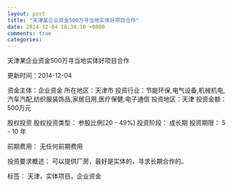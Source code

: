 ```yaml
---
layout: post
title: "天津某企业资金500万寻当地实体好项目合作"
date: 2014-12-04 18:34:10 +0800
comments: true
categories: 
---
```

天津某企业资金500万寻当地实体好项目合作



更新时间：2014-12-04

资金主体：企业资金
所在地区：天津市
投资行业：节能环保,电气设备,机械机电,汽车汽配,纺织服装饰品,家居日用,医疗保健,电子通信
投资地区：天津
投资金额：500万元

股权投资
股权投资类型：
                            参股比例[20 - 49%] 
                                                                                投资阶段：
                            成长期 
                                                                                                                                        投资期限：
                            5 - 10 年

前期费用：
无任何前期费用

投资要求概述：
可以提供厂房，最好是实体的，寻求长期合作的。

标签：
天津，实体项目，企业资金

